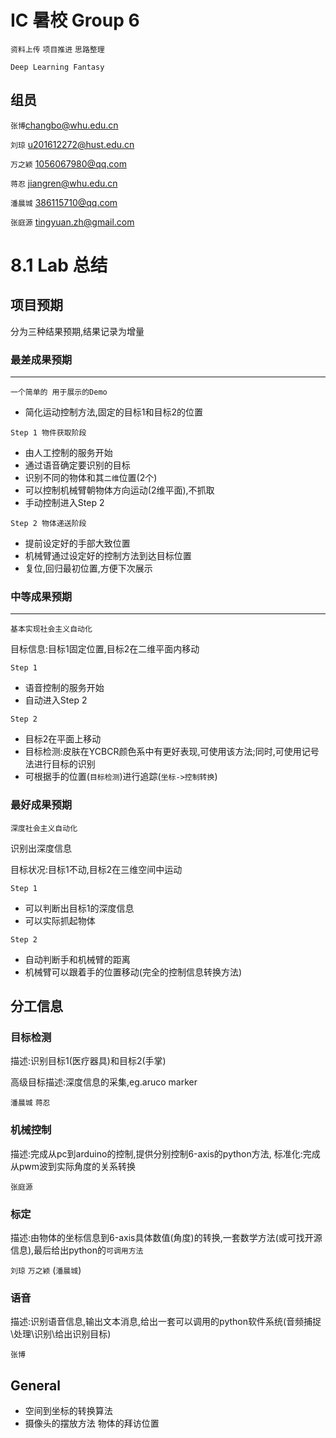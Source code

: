 # IC 暑校 Group 6

`资料上传` `项目推进` `思路整理`

`Deep Learning Fantasy`

## 组员
`张博`changbo@whu.edu.cn

`刘琼` u201612272@hust.edu.cn

`万之颖` 1056067980@qq.com

`蒋忍` jiangren@whu.edu.cn

`潘晨城` 386115710@qq.com

`张庭源` tingyuan.zh@gmail.com

# 8.1 Lab 总结

## 项目预期

分为三种结果预期,结果记录为增量

### 最差成果预期
---
`一个简单的 用于展示的Demo`

* 简化运动控制方法,固定的目标1和目标2的位置

`Step 1 物件获取阶段`

* 由人工控制的服务开始
* 通过语音确定要识别的目标
* 识别不同的物体和其`二维`位置(2个)
* 可以控制机械臂朝物体方向运动(2维平面),不抓取
* 手动控制进入Step 2

`Step 2 物体递送阶段`

* 提前设定好的手部大致位置
* 机械臂通过设定好的控制方法到达目标位置
* 复位,回归最初位置,方便下次展示

### 中等成果预期
---
`基本实现社会主义自动化`

目标信息:目标1固定位置,目标2在二维平面内移动

`Step 1`

* 语音控制的服务开始
* 自动进入Step 2

`Step 2`
* 目标2在平面上移动
* 目标检测:皮肤在YCBCR颜色系中有更好表现,可使用该方法;同时,可使用记号法进行目标的识别
* 可根据手的位置(`目标检测`)进行追踪(`坐标->控制转换`)


### 最好成果预期
`深度社会主义自动化`

识别出深度信息

目标状况:目标1不动,目标2在三维空间中运动

`Step 1`

* 可以判断出目标1的深度信息
* 可以实际抓起物体

`Step 2`

* 自动判断手和机械臂的距离
* 机械臂可以跟着手的位置移动(完全的控制信息转换方法)

## 分工信息

### 目标检测

描述:识别目标1(医疗器具)和目标2(手掌)

高级目标描述:深度信息的采集,eg.aruco marker

`潘晨城` `蒋忍`

### 机械控制

描述:完成从pc到arduino的控制,提供分别控制6-axis的python方法, 标准化:完成从pwm波到实际角度的关系转换

`张庭源`

### 标定

描述:由物体的坐标信息到6-axis具体数值(角度)的转换,一套数学方法(或可找开源信息),最后给出python的`可调用方法`

`刘琼` `万之颖` (`潘晨城`)

### 语音

描述:识别语音信息,输出文本消息,给出一套可以调用的python软件系统(音频捕捉\\处理\\识别\\给出识别目标)

`张博`

## General

* 空间到坐标的转换算法
* 摄像头的摆放方法 物体的拜访位置